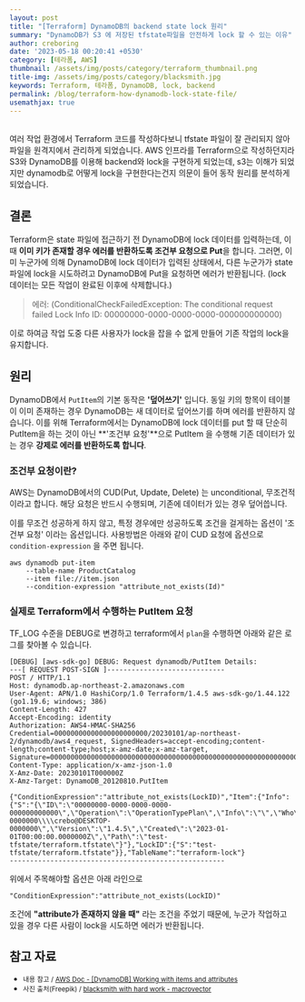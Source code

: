 ```yaml
---
layout: post
title: "[Terraform] DynamoDB의 backend state lock 원리"
summary: "DynamoDB가 S3 에 저장된 tfstate파일을 안전하게 lock 할 수 있는 이유"
author: creboring
date: '2023-05-18 00:20:41 +0530'
category: [테라폼, AWS]
thumbnail: /assets/img/posts/category/terraform_thumbnail.png
title-img: /assets/img/posts/category/blacksmith.jpg
keywords: Terraform, 테라폼, DynamoDB, lock, backend
permalink: /blog/terraform-how-dynamodb-lock-state-file/
usemathjax: true
---
```


<br>
<!-- excerpt-start -->
여러 작업 환경에서 Terraform 코드를 작성하다보니 tfstate 파일이 잘 관리되지 않아 파일을 원격지에서 관리하게 되었습니다. AWS 인프라를 Terraform으로 작성하던지라 S3와 DynamoDB를 이용해 backend와 lock을 구현하게 되었는데, s3는 이해가 되었지만 dynamodb로 어떻게 lock을 구현한다는건지 의문이 들어 동작 원리를 분석하게 되었습니다. 

## 결론
Terraform은 state 파일에 접근하기 전 DynamoDB에 lock 데이터를 입력하는데, 이 때 **이미 키가 존재할 경우 에러를 반환하도록 조건부 요청으로 Put**을 합니다. 
그러면, 이미 누군가에 의해 DynamoDB에 lock 데이터가 입력된 상태에서, 다른 누군가가 state 파일에 lock을 시도하려고 DynamoDB에 Put을 요청하면 에러가 반환됩니다. (lock 데이터는 모든 작업이 완료된 이후에 삭제합니다.)
> 에러: (ConditionalCheckFailedException: The conditional request failed Lock Info ID: 00000000-0000-0000-0000-000000000000)

이로 하여금 작업 도중 다른 사용자가 lock을 잡을 수 없게 만들어 기존 작업의 lock을 유지합니다.



## 원리
DynamoDB에서 `PutItem`의 기본 동작은 **'덮어쓰기'** 입니다. 동일 키의 항목이 테이블이 이미 존재하는 경우 DynamoDB는 새 데이터로 덮어쓰기를 하며 에러를 반환하지 않습니다. 이를 위해 Terraform에서는 DynamoDB에 lock 데이터를 put 할 때 단순히 PutItem을 하는 것이 아닌 **'조건부 요청'**으로 PutItem 을 수행해 기존 데이터가 있는 경우 **강제로 에러를 반환하도록 합니다**.

### 조건부 요청이란?
AWS는 DynamoDB에서의 CUD(Put, Update, Delete) 는 unconditional, 무조건적이라고 합니다. 해당 요청은 반드시 수행되며, 기존에 데이터가 있는 경우 덮어씁니다.

이를 무조건 성공하게 하지 않고, 특정 경우에만 성공하도록 조건을 걸게하는 옵션이 '조건부 요청' 이라는 옵션입니다. 사용방법은 아래와 같이 CUD 요청에 옵션으로 `condition-expression` 을 주면 됩니다.

```
aws dynamodb put-item 
    --table-name ProductCatalog 
    --item file://item.json 
    --condition-expression "attribute_not_exists(Id)"
```

### 실제로 Terraform에서 수행하는 PutItem 요청
TF_LOG 수준을 DEBUG로 변경하고 terraform에서 `plan`을 수행하면 아래와 같은 로그를 찾아볼 수 있습니다.
```
[DEBUG] [aws-sdk-go] DEBUG: Request dynamodb/PutItem Details:
---[ REQUEST POST-SIGN ]-----------------------------
POST / HTTP/1.1
Host: dynamodb.ap-northeast-2.amazonaws.com
User-Agent: APN/1.0 HashiCorp/1.0 Terraform/1.4.5 aws-sdk-go/1.44.122 (go1.19.6; windows; 386)
Content-Length: 427
Accept-Encoding: identity
Authorization: AWS4-HMAC-SHA256 Credential=00000000000000000000000/20230101/ap-northeast-2/dynamodb/aws4_request, SignedHeaders=accept-encoding;content-length;content-type;host;x-amz-date;x-amz-target, Signature=00000000000000000000000000000000000000000000000000000000000000
Content-Type: application/x-amz-json-1.0
X-Amz-Date: 20230101T000000Z
X-Amz-Target: DynamoDB_20120810.PutItem

{"ConditionExpression":"attribute_not_exists(LockID)","Item":{"Info":{"S":"{\"ID\":\"00000000-0000-0000-0000-000000000000\",\"Operation\":\"OperationTypePlan\",\"Info\":\"\",\"Who\":\"DESKTOP-0000000\\\\crebo@DESKTOP-0000000\",\"Version\":\"1.4.5\",\"Created\":\"2023-01-01T00:00:00.0000000Z\",\"Path\":\"test-tfstate/terraform.tfstate\"}"},"LockID":{"S":"test-tfstate/terraform.tfstate"}},"TableName":"terraform-lock"}
-----------------------------------------------------
```

위에서 주목해야할 옵션은 아래 라인으로
```
"ConditionExpression":"attribute_not_exists(LockID)"
```

조건에 **"attribute가 존재하지 않을 때"** 라는 조건을 주었기 때문에, 누군가 작업하고 있을 경우 다른 사람이 lock을 시도하면 에러가 반환됩니다.


## 참고 자료
- <small>내용 참고 / <a href="https://docs.aws.amazon.com/ko_kr/amazondynamodb/latest/developerguide/WorkingWithItems.html#WorkingWithItems.ConditionalUpdate" target="_blank">AWS Doc - [DynamoDB] Working with items and attributes</a></small>
- <small>사진 출처(Freepik) / <a href="https://www.freepik.com/free-vector/blacksmith-with-hard-work-strength-symbols-flat-illustration_15329625.htm#query=blacksmith&from_query=smithy&position=1&from_view=search&track=sph" target="_blank">blacksmith with hard work - macrovector</a></small>